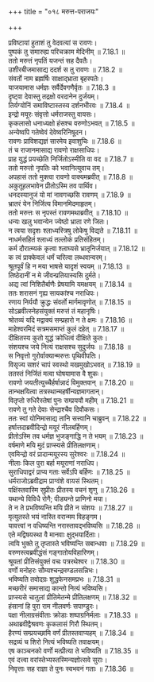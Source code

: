 +++
title = "०१८ मरुत्त-पराजयः"

+++


  
प्रविष्टायां हुताशं तु वेदवत्यां स रावणः।  
पुष्पकं तु समारुह्य परिचक्राम मेदिनीम् ॥ 7.18.1 ॥   
ततो मरुत्तं नृपतिं यजन्तं सह दैवतैः।  
उशीरबीजमासाद्य ददर्श स तु रावणः ॥ 7.18.2 ॥   
संवर्तो नाम ब्रह्मर्षिः साक्षाद्भ्राता बृहस्पतेः।  
याजयामास धर्मज्ञः सर्वैर्देवगणैर्वृतः ॥ 7.18.3 ॥   
दृष्ट्वा देवास्तु तद्रक्षो वरदानेन दुर्जयम्।  
तिर्यग्योनिं समाविष्टास्तस्य दर्शनभीरवः ॥ 7.18.4 ॥   
इन्द्रो मयूरः संवृत्तो धर्मराजस्तु वायसः।  
कृकलासो धनाध्यक्षो हंसश्च वरुणोऽभवत् ॥ 7.18.5 ॥   
अन्येष्वपि गतेष्वेवं देवेष्वरिनिषूदन।  
रावणः प्राविशद्यज्ञं सारमेय इवाशुचिः ॥ 7.18.6 ॥   
तं च राजानमासाद्य रावणो राक्षसाधिपः।  
प्राह युद्धं प्रयच्छेति निर्जितोऽस्मीति वा वद ॥ 7.18.7 ॥   
ततो मरुत्तो नृपतिः को भवानित्युवाच तम्।  
अपहासं ततो मुक्त्वा रावणो वाक्यमब्रवीत् ॥ 7.18.8 ॥   
अकुतूहलभावेन प्रीतोऽस्मि तव पार्थिव।  
धनदस्यानुजं यो मां नावगच्छसि रावणम् ॥ 7.18.9 ॥   
भ्रातरं येन निर्जित्य विमानमिदमाहृतम्।  
ततो मरुत्तः स नृपस्तं रावणमथाब्रवीत् ॥ 7.18.10 ॥   
धन्यः खलु भवान्येन ज्येष्ठो भ्राता रणे जितः।  
न त्वया सदृशः श्लाध्यस्त्रिषु लोकेषु विद्यते ॥ 7.18.11 ॥   
नाधर्मसहितं श्लाध्यं तल्लोकं प्रतिसंहितम्।  
कर्म दौरात्म्यकं कृत्वा श्लाघ्यसे भ्रातृनिर्जयात् ॥ 7.18.12 ॥   
क त्वं प्राक्केवलं धर्मं चरित्वा लब्धवान्वरम्।  
श्रूतपूर्वं हि न मया भाषसे यादृशं स्वयम् ॥ 7.18.13 ॥   
तिष्ठेदानीं न मे जीवन्प्रतियास्यसि दुर्मते।  
अद्य त्वां निशितैर्बाणैः प्रेषयामि यमक्षयम् ॥ 7.18.14 ॥   
ततः शरासनं गृह्य सायकांश्च नराधिपः।  
रणाय निर्ययौ क्रुद्धः संवर्तो मार्गमावृणोत् ॥ 7.18.15 ॥   
सोऽब्रवीत्स्नेहसंयुक्तं मरुत्तं तं महानृषिः।  
श्रोतव्यं यदि मद्वाक्यं सम्प्रहारो न ते क्षमः ॥ 7.18.16 ॥   
माहेश्वरमिदं सत्रमसमाप्तं कुलं दहेत् ॥ 7.18.17 ॥   
दीक्षितस्य कुतो युद्धं क्रोधित्वं दीक्षिते कुतः।  
संशयश्च जये नित्यं राक्षसश्च सुदुर्जयः ॥ 7.18.18 ॥   
स निवृत्तो गुरोर्वाक्यान्मरुत्तः पृथिवीपतिः।  
विसृज्य सशरं चापं स्वस्थो मखमुखोऽभवत् ॥ 7.18.19 ॥   
ततस्तं निर्जितं मत्वा घोषयामास वै शुकः।  
रावणो जयतीत्युच्चैर्हर्षान्नादं विमुक्तवान् ॥ 7.18.20 ॥   
तान्भक्षयित्वा तत्रस्थान्महर्षीन्यज्ञमागतान्।  
वितृप्तो रुधिरैस्तेषां पुनः सम्प्रययौ महीम् ॥ 7.18.21 ॥   
रावणे तु गते देवाः सेन्द्राश्चैव दिवौकसः।  
ततः स्वां योनिमासाद्य तानि सत्त्वानि चाब्रुवन् ॥ 7.18.22 ॥   
हर्षात्तदाब्रवीदिन्द्रो मयूरं नीलबर्हिणम्।  
प्रीतोऽस्मि तव धर्मज्ञ भुजङ्गाद्धि न ते भयम् ॥ 7.18.23 ॥   
वर्षमाणे मयि मुदं प्राप्स्यसे प्रीतिलक्षणाम्।  
एवमिन्द्रो वरं प्रादान्मयूरस्य सुरेश्वरः ॥ 7.18.24 ॥   
नीलाः किल पुरा बर्हा मयूराणां नराधिप।  
सुराधिपाद्वरं प्राप्य गताः सर्वेऽपि बर्हिणः ॥ 7.18.25 ॥   
धर्मराजोऽब्रवीद्राम प्राग्वंशे वायसं स्थितम्।  
पक्षिंस्तवास्मि सुप्रीतः प्रीतस्य वचनं शृणु ॥ 7.18.26 ॥   
यथान्ये विविधै रोगै; पीड्यन्ते प्राणिनो मया।  
ते न ते प्रभविष्यन्ति मयि प्रीते न संशयः ॥ 7.18.27 ॥   
मृत्युतस्ते भयं नास्ति वरान्मम विहङ्गम।  
यावत्त्वां न वधिष्यन्ति नरास्तावद्भविष्यसि ॥ 7.18.28 ॥   
एते मद्विषयस्था वै मानवाः क्षुद्भयार्दिताः।  
त्वयि भुक्ते तु तृप्तास्ते भविष्यन्ति सबान्धवाः ॥ 7.18.29 ॥   
वरुणस्त्वब्रवीद्धंसं गङ्गातोयविहारिणम्।  
श्रूयतां प्रीतिसंयुक्तं वचः पत्ररथेश्वर ॥ 7.18.30 ॥   
वर्णो मनोहरः सौम्यश्चन्द्रमण्डलसन्निभः।  
भविष्यति तवोदग्रः शुद्धफेनसमप्रभः ॥ 7.18.31 ॥   
मच्छरीरं समासाद्य कान्तो नित्यं भविष्यसि।  
प्राप्स्यसे चातुलां प्रीतिमेतन्मे प्रीतिलक्षणम् ॥ 7.18.32 ॥   
हंसानां हि पुरा राम नीलवर्णः सपाण्डुरः।  
पक्षा नीलाग्रसंवीताः क्रोडाः शष्पाग्रनिर्मलाः ॥ 7.18.33 ॥   
अथाब्रवीद्वैश्रवणः कृकलासं गिरौ स्थितम्।  
हैरण्यं सम्प्रयच्छामि वर्णं प्रीतस्तवाप्यहम् ॥ 7.18.34 ॥   
सद्रव्यं च शिरो नित्यं भविष्यति तवाक्षयम्।  
एष काञ्चनको वर्णो मत्प्रीत्या ते भविष्यति ॥ 7.18.35 ॥   
एवं दत्त्वा वरांस्तेभ्यस्तस्मिन्यज्ञोत्सवे सुराः।  
निवृत्ताः सह राज्ञा ते पुनः स्वभवनं गताः ॥ 7.18.36 ॥   
